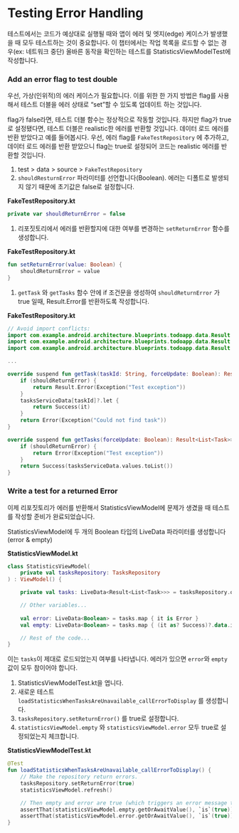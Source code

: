 # Testing Error Handling

테스트에서는 코드가 예상대로 실행될 때와 앱이 에러 및 엣지(edge) 케이스가 발생했을 때 모두 테스트하는 것이 중요합니다. 이 챕터에서는 작업 목록을 로드할 수 없는 경우(ex: 네트워크 중단) 올바른 동작을 확인하는 테스트를 StatisticsViewModelTest에 작성합니다.

### Add an error flag to test double

우선, 가상(인위적)의 에러 케이스가 필요합니다. 이를 위한 한 가지 방법은 flag를 사용해서 테스트 더블을 에러 상태로 “set”할 수 있도록 업데이트 하는 것입니다.

flag가 false라면, 테스트 더블 함수는 정상적으로 작동할 것입니다. 하지만 flag가 true로 설정됐다면, 테스트 더블은 realistic한 에러를 반환할 것입니다. 데이터 로드 에러를 반환 받았다고 예를 들어봅시다. 우선, 에러 flag를 `FakeTestRepository` 에 추가하고, 데이터 로드 에러를 반환 받았으니 flag는 true로 설정되어 코드는 realistic 에러를 반환할 것입니다.

1. test > data > source > `FakeTestRepository`
2. `shouldResturnError` 파라미터를 선언합니다(Boolean). 에러는 디폴트로 발생되지 않기 때문에 초기값은 false로 설정합니다.

**FakeTestRepository.kt**

```kotlin
private var shouldReturnError = false
```

1. 리포짓토리에서 에러를 반환할지에 대한 여부를 변경하는 `setReturnError` 함수를 생성합니다.

**FakeTestRepository.kt**

```kotlin
fun setReturnError(value: Boolean) {
    shouldReturnError = value
}
```

1. `getTask` 와 `getTasks` 함수 안에 if 조건문을 생성하여 `shouldReturnError` 가 true 일때, Result.Error를 반환하도록 작성합니다.

**FakeTestRepository.kt**

```kotlin
// Avoid import conflicts:
import com.example.android.architecture.blueprints.todoapp.data.Result
import com.example.android.architecture.blueprints.todoapp.data.Result.Error
import com.example.android.architecture.blueprints.todoapp.data.Result.Success

...

override suspend fun getTask(taskId: String, forceUpdate: Boolean): Result<Task> {
    if (shouldReturnError) {
        return Result.Error(Exception("Test exception"))
    }
    tasksServiceData[taskId]?.let {
        return Success(it)
    }
    return Error(Exception("Could not find task"))
}

override suspend fun getTasks(forceUpdate: Boolean): Result<List<Task>> {
    if (shouldReturnError) {
        return Error(Exception("Test exception"))
    }
    return Success(tasksServiceData.values.toList())
}
```

### Write a test for a returned Error

이제 리포짓토리가 에러를 반환해서 StatisticsViewModel에 문제가 생겼을 때 테스트를 작성할 준비가 완료되었습니다.

StatisticsViewModel에 두 개의 Boolean 타입의 LiveData 파라미터를 생성합니다(error & empty)

**StatisticsViewModel.kt**

```kotlin
class StatisticsViewModel(
    private val tasksRepository: TasksRepository
) : ViewModel() {

    private val tasks: LiveData<Result<List<Task>>> = tasksRepository.observeTasks()

    // Other variables...    
  
    val error: LiveData<Boolean> = tasks.map { it is Error }
    val empty: LiveData<Boolean> = tasks.map { (it as? Success)?.data.isNullOrEmpty() }

    // Rest of the code...    
}
```

이는 `tasks`이 제대로 로드되었는지 여부를 나타냅니다. 에러가 있으면 `error`와 `empty` 값이 모두 참이어야 합니다.

1. StatisticsViewModelTest.kt을 엽니다.
2. 새로운 테스트 `loadStatisticsWhenTasksAreUnavailable_callErrorToDisplay` 를 생성합니다.
3. `tasksRepository.setReturnError()` 를 true로 설정합니다.
4. `statisticsViewModel.empty` 와 `statisticsViewModel.error` 모두 true로 설정되었는지 체크합니다.

**StatisticsViewModelTest.kt**

```kotlin
@Test
fun loadStatisticsWhenTasksAreUnavailable_callErrorToDisplay() {
    // Make the repository return errors.
    tasksRepository.setReturnError(true)
    statisticsViewModel.refresh()

    // Then empty and error are true (which triggers an error message to be shown).
    assertThat(statisticsViewModel.empty.getOrAwaitValue(), `is`(true))
    assertThat(statisticsViewModel.error.getOrAwaitValue(), `is`(true))
}
```
